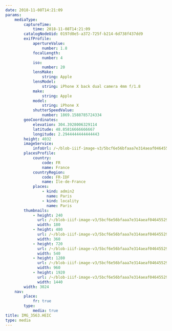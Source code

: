 ```yaml
---
date: 2018-11-08T14:21:09
params:
    mediaType:
        captureTime:
            time: 2018-11-08T14:21:09
        catalogNodeUid: 0197d0e5-a372-725f-b214-6d738f437dd9
        exifProfile:
            apertureValue:
                number: 1.8
            focalLength:
                number: 4
            iso:
                number: 20
            lensMake:
                string: Apple
            lensModel:
                string: iPhone X back dual camera 4mm f/1.8
            make:
                string: Apple
            model:
                string: iPhone X
            shutterSpeedValue:
                number: 1869.1588785724334
        geoCoordinates:
            elevation: 304.3928006329114
            latitude: 48.85816666666667
            longitude: 2.2944444444444443
        height: 4032
        imageService:
            infoUrl: /~/blob-iiif-image-v3/5bcf6e56bfaaa7e314aeaf04645529826703514f1d308d46475aeaff9ea7148e/info.json
        placesProfile:
            country:
                code: FR
                name: France
            countryRegion:
                code: FR-IDF
                name: Île-de-France
            places:
                - kind: admin2
                  name: Paris
                - kind: locality
                  name: Paris
        thumbnails:
            - height: 240
              url: /~/blob-iiif-image-v3/5bcf6e56bfaaa7e314aeaf04645529826703514f1d308d46475aeaff9ea7148e/full/180%2C240/0/default.jpg
              width: 180
            - height: 480
              url: /~/blob-iiif-image-v3/5bcf6e56bfaaa7e314aeaf04645529826703514f1d308d46475aeaff9ea7148e/full/360%2C480/0/default.jpg
              width: 360
            - height: 720
              url: /~/blob-iiif-image-v3/5bcf6e56bfaaa7e314aeaf04645529826703514f1d308d46475aeaff9ea7148e/full/540%2C720/0/default.jpg
              width: 540
            - height: 1280
              url: /~/blob-iiif-image-v3/5bcf6e56bfaaa7e314aeaf04645529826703514f1d308d46475aeaff9ea7148e/full/960%2C1280/0/default.jpg
              width: 960
            - height: 1920
              url: /~/blob-iiif-image-v3/5bcf6e56bfaaa7e314aeaf04645529826703514f1d308d46475aeaff9ea7148e/full/1440%2C1920/0/default.jpg
              width: 1440
        width: 3024
    nav:
        place:
            fr: true
        type:
            media: true
title: IMG_3563.HEIC
type: media
---
```

